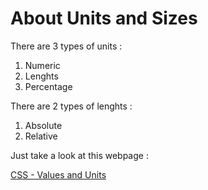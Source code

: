 # About Units and Sizes

There are 3 types of units :

1. Numeric
2. Lenghts
3. Percentage

There are 2 types of lenghts :

1. Absolute
2. Relative

Just take a look at this webpage :

[CSS - Values and Units](https://developer.mozilla.org/en-US/docs/Learn/CSS/Building_blocks/Values_and_units)
